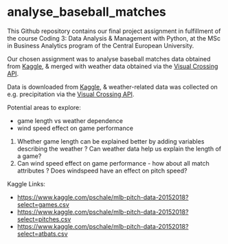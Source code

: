 # analyse_baseball_matches

This Github repository contains our final project assignment in fulfillment of the course Coding 3: Data Analysis & Management with Python, at the MSc in Business Analytics program of the Central European University. 

Our chosen assignment was to analyse baseball matches data obtained from [Kaggle](https://www.kaggle.com/pschale/mlb-pitch-data-20152018?select=games.csv&fbclid=IwAR3CxTEd_RQtheRGB_r1ipD03WS0l5pY9M-kLrVKyN_oJRpK3i9FSLCZmLE), & merged with weather data obtained via the [Visual Crossing API](https://www.visualcrossing.com/weather-api).  

Data is downloaded from [Kaggle](https://www.kaggle.com/pschale/mlb-pitch-data-20152018?select=games.csv&fbclid=IwAR3CxTEd_RQtheRGB_r1ipD03WS0l5pY9M-kLrVKyN_oJRpK3i9FSLCZmLE), & weather-related data was collected on e.g. precipitation via the [Visual Crossing API](https://www.visualcrossing.com/weather-api).  

Potential areas to explore: 
 - game length vs weather dependence
 - wind speed effect on game performance


1. Whether game length can be explained better by adding variables describing the weather ?
   Can weather data help us explain the length of a game?
2. Can wind speed effect on game performance - how about all match attributes ?
 Does windspeed have an effect on pitch speed? 





 
 Kaggle Links:
 - https://www.kaggle.com/pschale/mlb-pitch-data-20152018?select=games.csv
 - https://www.kaggle.com/pschale/mlb-pitch-data-20152018?select=pitches.csv
 - https://www.kaggle.com/pschale/mlb-pitch-data-20152018?select=atbats.csv
 
